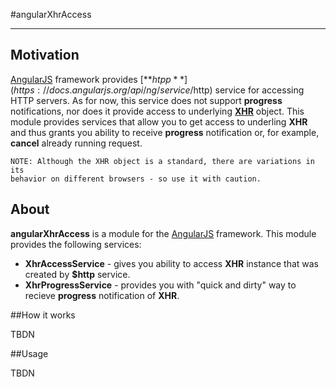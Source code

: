 #angularXhrAccess

---

## Motivation

[AngularJS](http://angularjs.org/) framework provides
[**$htpp**](https://docs.angularjs.org/api/ng/service/$http) service for
accessing HTTP servers. As for now, this service does not support **progress**
notifications, nor does it provide access to underlying
[**XHR**](https://developer.mozilla.org/en-US/docs/Web/API/XMLHttpRequest)
object. This module provides services that allow you to get access
to underling **XHR** and thus grants you ability to receive
**progress** notification or, for example, **cancel** already running request.

    NOTE: Although the XHR object is a standard, there are variations in its
    behavior on different browsers - so use it with caution.


## About

**angularXhrAccess** is a module for the [AngularJS](http://angularjs.org/)
framework. This module provides the following services:

* **XhrAccessService** - gives you ability to access **XHR** instance that was
created by **$http** service.
* **XhrProgressService** - provides you with "quick and dirty" way to recieve
**progress** notification of **XHR**.

##How it works

TBDN

##Usage

TBDN

